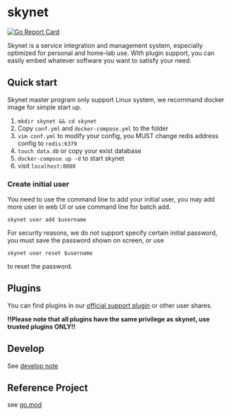 # skynet

[![Go Report Card](https://goreportcard.com/badge/github.com/mxwxz/skynet)](https://goreportcard.com/report/github.com/mxwxz/skynet)

Skynet is a service integration and management system, especially optimized for personal and home-lab use. With plugin support, you can easily embed whatever software you want to satisfy your need.

## Quick start

Skynet master program only support Linux system, we recommand docker image for simple start up.

1. `mkdir skynet && cd skynet`
2. Copy `conf.yml` and `docker-compose.yml` to the folder
3. `vim conf.yml` to modify your config, you MUST change redis address config to `redis:6379`
1. `touch data.db` or copy your exist database
2. `docker-compose up -d` to start skynet
3. visit `localhost:8080`

### Create initial user

You need to use the command line to add your initial user, you may add more user in web UI or use command line for batch add.

    skynet user add $username

For security reasons, we do not support specify certain initial password, you must save the password shown on screen, or use

    skynet user reset $username

to reset the password.

## Plugins

You can find plugins in our [official support plugin](https://github.com/MXWXZ/skynet_plugin) or other user shares.

**!!Please note that all plugins have the same privilege as skynet, use trusted plugins ONLY!!**

## Develop

See [develop note](develop.md)

## Reference Project

see [go.mod](go.mod)
